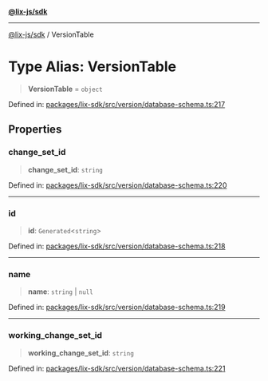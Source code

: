 [**@lix-js/sdk**](../README.md)

***

[@lix-js/sdk](../README.md) / VersionTable

# Type Alias: VersionTable

> **VersionTable** = `object`

Defined in: [packages/lix-sdk/src/version/database-schema.ts:217](https://github.com/opral/monorepo/blob/95d464500b14a3c0aabc535935d800ebcc86d1ad/packages/lix-sdk/src/version/database-schema.ts#L217)

## Properties

### change\_set\_id

> **change\_set\_id**: `string`

Defined in: [packages/lix-sdk/src/version/database-schema.ts:220](https://github.com/opral/monorepo/blob/95d464500b14a3c0aabc535935d800ebcc86d1ad/packages/lix-sdk/src/version/database-schema.ts#L220)

***

### id

> **id**: `Generated`\<`string`\>

Defined in: [packages/lix-sdk/src/version/database-schema.ts:218](https://github.com/opral/monorepo/blob/95d464500b14a3c0aabc535935d800ebcc86d1ad/packages/lix-sdk/src/version/database-schema.ts#L218)

***

### name

> **name**: `string` \| `null`

Defined in: [packages/lix-sdk/src/version/database-schema.ts:219](https://github.com/opral/monorepo/blob/95d464500b14a3c0aabc535935d800ebcc86d1ad/packages/lix-sdk/src/version/database-schema.ts#L219)

***

### working\_change\_set\_id

> **working\_change\_set\_id**: `string`

Defined in: [packages/lix-sdk/src/version/database-schema.ts:221](https://github.com/opral/monorepo/blob/95d464500b14a3c0aabc535935d800ebcc86d1ad/packages/lix-sdk/src/version/database-schema.ts#L221)
